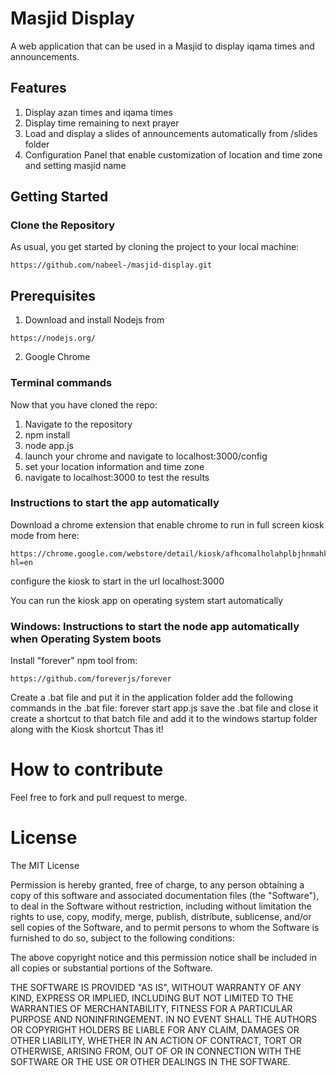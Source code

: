# Masjid Display

A web application that can be used in a Masjid to display iqama times and announcements.

## Features
1. Display azan times and iqama times
2. Display time remaining to next prayer
3. Load and display a slides of announcements automatically from /slides folder
4. Configuration Panel that enable customization of location  and time zone and setting masjid name


## Getting Started

### Clone the Repository

As usual, you get started by cloning the project to your local machine:

```
https://github.com/nabeel-/masjid-display.git
```

## Prerequisites
1. Download and install Nodejs from
```
https://nodejs.org/
```
2. Google Chrome

### Terminal commands

Now that you have cloned the repo:

1. Navigate to the repository
2. npm install
2. node app.js
3. launch your chrome and navigate to localhost:3000/config
3. set your location information and time zone
4. navigate to localhost:3000 to test the results

### Instructions to start the app automatically
Download a chrome extension that enable chrome to run in full screen kiosk mode from here:
```
https://chrome.google.com/webstore/detail/kiosk/afhcomalholahplbjhnmahkoekoijban?hl=en
```
configure the kiosk to start in the url localhost:3000

You can run the kiosk app on operating system start automatically

### Windows: Instructions to start the node app automatically when Operating System boots
Install "forever" npm tool from:
```
https://github.com/foreverjs/forever
```
Create a .bat file and put it in the application folder
add the following commands in the .bat file:
forever start app.js
save the .bat file and close it
create a shortcut to that batch file and add it to the windows startup folder along with the Kiosk shortcut 
Thas it!
# How to contribute
Feel free to fork and pull request to merge.

# License
The MIT License

Permission is hereby granted, free of charge, to any person obtaining a copy
of this software and associated documentation files (the "Software"), to deal
in the Software without restriction, including without limitation the rights
to use, copy, modify, merge, publish, distribute, sublicense, and/or sell
copies of the Software, and to permit persons to whom the Software is
furnished to do so, subject to the following conditions:

The above copyright notice and this permission notice shall be included in
all copies or substantial portions of the Software.

THE SOFTWARE IS PROVIDED "AS IS", WITHOUT WARRANTY OF ANY KIND, EXPRESS OR
IMPLIED, INCLUDING BUT NOT LIMITED TO THE WARRANTIES OF MERCHANTABILITY,
FITNESS FOR A PARTICULAR PURPOSE AND NONINFRINGEMENT. IN NO EVENT SHALL THE
AUTHORS OR COPYRIGHT HOLDERS BE LIABLE FOR ANY CLAIM, DAMAGES OR OTHER
LIABILITY, WHETHER IN AN ACTION OF CONTRACT, TORT OR OTHERWISE, ARISING FROM,
OUT OF OR IN CONNECTION WITH THE SOFTWARE OR THE USE OR OTHER DEALINGS IN
THE SOFTWARE.

